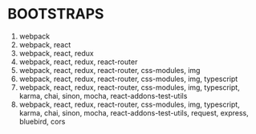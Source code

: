 # BOOTSTRAPS

1. webpack
2. webpack, react
3. webpack, react, redux
4. webpack, react, redux, react-router
5. webpack, react, redux, react-router, css-modules, img
6. webpack, react, redux, react-router, css-modules, img, typescript
7. webpack, react, redux, react-router, css-modules, img, typescript, karma, chai, sinon, mocha, react-addons-test-utils
8. webpack, react, redux, react-router, css-modules, img, typescript, karma, chai, sinon, mocha, react-addons-test-utils, request, express, bluebird, cors